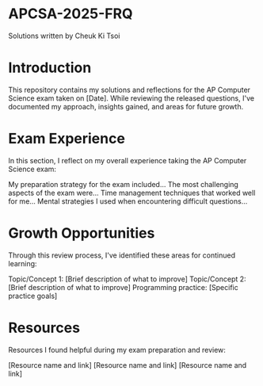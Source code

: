 # APCSA-2025-FRQ
Solutions written by Cheuk Ki Tsoi

# Introduction
This repository contains my solutions and reflections for the AP Computer Science exam taken on [Date]. While reviewing the released questions, I've documented my approach, insights gained, and areas for future growth.

# Exam Experience
In this section, I reflect on my overall experience taking the AP Computer Science exam:

My preparation strategy for the exam included...
The most challenging aspects of the exam were...
Time management techniques that worked well for me...
Mental strategies I used when encountering difficult questions...
# Growth Opportunities
Through this review process, I've identified these areas for continued learning:

Topic/Concept 1: [Brief description of what to improve]
Topic/Concept 2: [Brief description of what to improve]
Programming practice: [Specific practice goals]
# Resources
Resources I found helpful during my exam preparation and review:

[Resource name and link]
[Resource name and link]
[Resource name and link]

